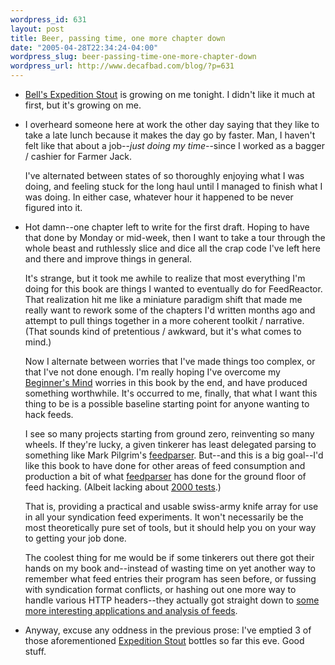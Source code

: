 ```yaml
--- 
wordpress_id: 631
layout: post
title: Beer, passing time, one more chapter down
date: "2005-04-28T22:34:24-04:00"
wordpress_slug: beer-passing-time-one-more-chapter-down
wordpress_url: http://www.decafbad.com/blog/?p=631
---
```

* [Bell's Expedition Stout][bes] is growing on me tonight.  I didn't like it much at first, but it's growing on me.

[bes]: http://www.bellsbeer.com/branddetail.asp?BrandID=36

* I overheard someone here at work the other day saying that they like to take a late lunch because it makes the day go by faster.  Man, I haven't felt like that about a job--*just doing my time*--since I worked as a bagger / cashier for Farmer Jack.  

  I've alternated between states of so thoroughly enjoying what I was doing, and feeling stuck for the long haul until I managed to finish what I was doing.  In either case, whatever hour it happened to be never figured into it.

* Hot damn--one chapter left to write for the first draft.  Hoping to have that done by Monday or mid-week, then I want to take a tour through the whole beast and ruthlessly slice and dice all the crap code I've left here and there and improve things in general.

  It's strange, but it took me awhile to realize that most everything I'm doing for this book are things I wanted to eventually do for FeedReactor.  That realization hit me like a miniature paradigm shift that made me really want to rework some of the chapters I'd written months ago and attempt to pull things together in a more coherent toolkit / narrative.  (That sounds kind of pretentious / awkward, but it's what comes to mind.)
  
  Now I alternate between worries that I've made things too complex, or that I've not done enough.  I'm really hoping I've overcome my [Beginner's Mind][bm] worries in this book by the end, and have produced something worthwhile.  It's occurred to me, finally, that what I want this thing to be is a possible baseline starting point for anyone wanting to hack feeds.  
    
  I see so many projects starting from ground zero, reinventing so many wheels.  If they're lucky, a given tinkerer has least delegated parsing to something like Mark Pilgrim's [feedparser][feedparser].  But--and this is a big goal--I'd like this book to have done for other areas of feed consumption and production a bit of what [feedparser][feedparser] has done for the ground floor of feed hacking.  (Albeit lacking about [2000 tests][tests].)
  
  [tests]: http://www.feedparser.org/tests/
  
  That is, providing a practical and usable swiss-army knife array for use in all your syndication feed experiments.  It won't necessarily be the most theoretically pure set of tools, but it should help you on your way to getting your job done.
  
  The coolest thing for me would be if some tinkerers out there got their hands on my book and--instead of wasting time on yet another way to remember what feed entries their program has seen before, or fussing with syndication format conflicts, or hashing out one more way to handle various HTTP headers--they actually got straight down to [some more interesting applications and analysis of feeds][glass].
  
  [glass]: http://www.glassdog.com/archives/2004/08/25/whats_wrong_with_feed_readers.html
  [bm]: http://www.decafbad.com/blog/2005/01/07/beginners_mind_versus_teachers_mind
  [feedparser]: http://www.feedparser.org/

* Anyway, excuse any oddness in the previous prose: I've emptied 3 of those aforementioned [Expedition Stout][bes] bottles so far this eve.  Good stuff.
